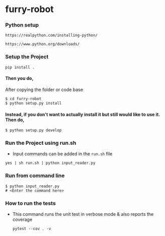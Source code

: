 # furry-robot

### Python setup
    https://realpython.com/installing-python/

    https://www.python.org/downloads/

### Setup the Project
```
pip install . 
```

#### Then you do,
After copying the folder or code base
```  
$ cd furry-robot
$ python setup.py install
```

#### Instead, if you don't want to actually install it but still would like to use it. Then do,
```
$ python setup.py develop
```

### Run the Project using run.sh
* Input commands can be added in the `run.sh` file
```
yes | sh run.sh | python input_reader.py
```

### Run from command line
```
$ python input_reader.py
# <Enter the command here>
```

### How to run the tests
* This command runs the unit test in verbose mode & also reports the coverage
    ```
    pytest --cov . -v